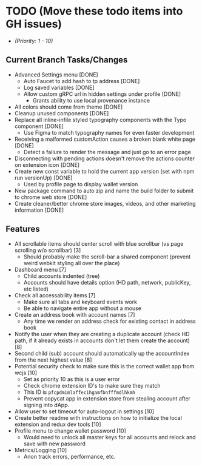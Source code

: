 # TODO (Move these todo items into GH issues)
* _(Priority: 1 - 10)_

## Current Branch Tasks/Changes
* Advanced Settings menu [DONE]
  - Auto Faucet to add hash to tp address [DONE]
  - Log saved variables [DONE]
  - Allow custom gRPC url in hidden settings under profile [DONE]
    - Grants ability to use local provenance instance
* All colors should come from theme [DONE]
* Cleanup unused components [DONE]
* Replace all inline-infile styled typography components with the Typo component [DONE]
  - Use Figma to match typography names for even faster development
* Receiving a malformed customAction causes a broken blank white page [DONE]
  - Detect a failure to render the message and just go to an error page
* Disconnecting with pending actions doesn't remove the actions counter on extension icon [DONE]
* Create new const variable to hold the current app version (set with npm run versionUp) [DONE]
  - Used by profile page to display wallet version
* New package command to auto zip and name the build folder to submit to chrome web store [DONE]
* Create cleaner/better chrome store images, videos, and other marketing information [DONE]

## Features
* All scrollable items should center scroll with blue scrollbar (vs page scrolling w/o scrollbar) [3]
  - Should probably make the scroll-bar a shared component (prevent weird webkit styling all over the place)
* Dashboard menu [7]
  - Child accounts indented (tree)
  - Accounts should have details option (HD path, network, publicKey, etc listed)
* Check all accessability items [7]
  - Make sure all tabs and keyboard events work
  - Be able to navigate entire app without a mouse
* Create an address book with account names [7]
  - Any time we render an address check for existing contact in address book
* Notify the user when they are creating a duplicate account (check HD path, if it already exists in accounts don't let them create the account) [8]
* Second child (sub) account should automatically up the accountIndex from the next highest value [8]
* Potential security check to make sure this is the correct wallet app from wcjs [10]
  - Set as priority 10 as this is a user error
  - Check chrome extension ID's to make sure they match
  - This ID is `pfcpdmimlaffecihgamfbnfffmdlhkmh`
  - Prevent copycat app in extension store from stealing account after signing into dApp.
* Allow user to set timeout for auto-logout in settings [10]
* Create better readme with instructions on how to initialize the local extension and redux dev tools [10]
* Profile menu to change wallet password [10]
  - Would need to unlock all master keys for all accounts and relock and save with new password
* Metrics/Logging [10]
  - Anon track errors, performance, etc.
